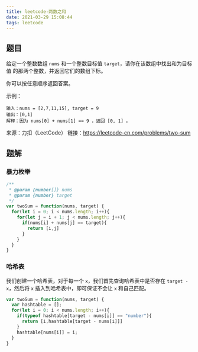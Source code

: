 ```yaml
---
title: leetcode-两数之和
date: 2021-03-29 15:08:44
tags: leetcode
---
```


## 题目
给定一个整数数组 `nums` 和一个整数目标值 `target`，请你在该数组中找出和为目标值 的那两个整数，并返回它们的数组下标。

你可以按任意顺序返回答案。

示例：
```
输入：nums = [2,7,11,15], target = 9
输出：[0,1]
解释：因为 nums[0] + nums[1] == 9 ，返回 [0, 1] 。
```

来源：力扣（LeetCode）
链接：https://leetcode-cn.com/problems/two-sum

<!-- more -->

## 题解
### 暴力枚举
```js
/**
 * @param {number[]} nums
 * @param {number} target
 */
var twoSum = function(nums, target) {
  for(let i = 0; i < nums.length; i++){
    for(let j = i + 1; j < nums.length; j++){
      if(nums[i] + nums[j] == target){
        return [i,j]
      }
    }
  }
}
```

### 哈希表
我们创建一个哈希表，对于每一个 `x`，我们首先查询哈希表中是否存在 `target - x`，然后将 `x` 插入到哈希表中，即可保证不会让 `x` 和自己匹配。

```js
var twoSum = function(nums, target) {
  var hashtable = [];
  for(let i = 0; i < nums.length; i++){
    if(typeof hashtable[target - nums[i]] == "number"){
      return [i,hashtable[target - nums[i]]]
    }
    hashtable[nums[i]] = i;
  }
}
```
